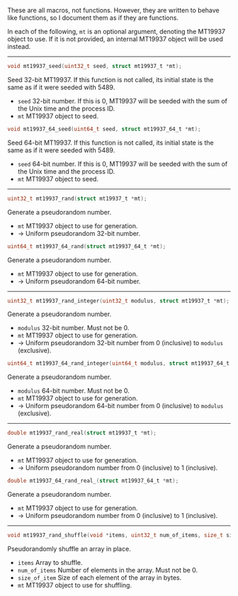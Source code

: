 These are all macros, not functions. However, they are written to behave like functions, so I document them as if they
are functions.

In each of the following, `mt` is an optional argument, denoting the MT19937 object to use. If it is not provided, an
internal MT19937 object will be used instead.

---

```C
void mt19937_seed(uint32_t seed, struct mt19937_t *mt);
```
Seed 32-bit MT19937. If this function is not called, its initial state is the same as if it were seeded with 5489.
* `seed` 32-bit number. If this is 0, MT19937 will be seeded with the sum of the Unix time and the process ID.
* `mt` MT19937 object to seed.

```C
void mt19937_64_seed(uint64_t seed, struct mt19937_64_t *mt);
```
Seed 64-bit MT19937. If this function is not called, its initial state is the same as if it were seeded with 5489.
* `seed` 64-bit number. If this is 0, MT19937 will be seeded with the sum of the Unix time and the process ID.
* `mt` MT19937 object to seed.

---

```C
uint32_t mt19937_rand(struct mt19937_t *mt);
```
Generate a pseudorandom number.
* `mt` MT19937 object to use for generation.
* → Uniform pseudorandom 32-bit number.

```C
uint64_t mt19937_64_rand(struct mt19937_64_t *mt);
```
Generate a pseudorandom number.
* `mt` MT19937 object to use for generation.
* → Uniform pseudorandom 64-bit number.

---

```C
uint32_t mt19937_rand_integer(uint32_t modulus, struct mt19937_t *mt);
```
Generate a pseudorandom number.
* `modulus` 32-bit number. Must not be 0.
* `mt` MT19937 object to use for generation.
* → Uniform pseudorandom 32-bit number from 0 (inclusive) to `modulus` (exclusive).

```C
uint64_t mt19937_64_rand_integer(uint64_t modulus, struct mt19937_64_t *mt);
```
Generate a pseudorandom number.
* `modulus` 64-bit number. Must not be 0.
* `mt` MT19937 object to use for generation.
* → Uniform pseudorandom 64-bit number from 0 (inclusive) to `modulus` (exclusive).

---

```C
double mt19937_rand_real(struct mt19937_t *mt);
```
Generate a pseudorandom number.
* `mt` MT19937 object to use for generation.
* → Uniform pseudorandom number from 0 (inclusive) to 1 (inclusive).

```C
double mt19937_64_rand_real_(struct mt19937_64_t *mt);
```
Generate a pseudorandom number.
* `mt` MT19937 object to use for generation.
* → Uniform pseudorandom number from 0 (inclusive) to 1 (inclusive).

---

```C
void mt19937_rand_shuffle(void *items, uint32_t num_of_items, size_t size_of_item, struct mt19937_t *mt);
```
Pseudorandomly shuffle an array in place.
* `items` Array to shuffle.
* `num_of_items` Number of elements in the array. Must not be 0.
* `size_of_item` Size of each element of the array in bytes.
* `mt` MT19937 object to use for shuffling.
